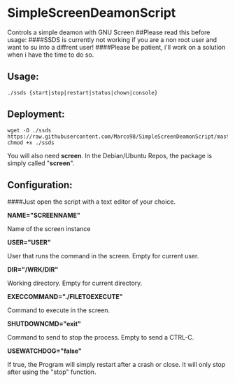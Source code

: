 # SimpleScreenDeamonScript
Controls a simple deamon with GNU Screen
##Please read this before usage:
####SSDS is currently not working if you are a non root user and want to su into a diffrent user!
####Please be patient, i'll work on a solution when i have the time to do so.
## Usage:
```
./ssds {start|stop|restart|status|chown|console}
```
## Deployment:
```
wget -O ./ssds https://raw.githubusercontent.com/Marco98/SimpleScreenDeamonScript/master/ssds
chmod +x ./ssds
```
You will also need **screen**. In the Debian/Ubuntu Repos, the package is simply called "**screen**".
## Configuration:
####Just open the script with a text editor of your choice.

**NAME="SCREENNAME"**

Name of the screen instance

**USER="USER"**

User that runs the command in the screen. Empty for current user.

**DIR="/WRK/DIR"**

Working directory. Empty for current directory.

**EXECCOMMAND="./FILETOEXECUTE"**

Command to execute in the screen.

**SHUTDOWNCMD="exit"**

Command to send to stop the process. Empty to send a CTRL-C.

**USEWATCHDOG="false"**

If true, the Program will simply restart after a crash or close. It will only stop after using the "stop" function.
